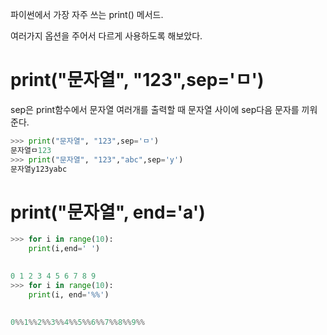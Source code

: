 파이썬에서 가장 자주 쓰는 print() 메서드.

여러가지 옵션을 주어서 다르게 사용하도록 해보았다.





# print("문자열", "123",sep='ㅁ')

sep은 print함수에서 문자열 여러개를 출력할 때 문자열 사이에 sep다음 문자를 끼워준다.

```python
>>> print("문자열", "123",sep='ㅁ')
문자열ㅁ123
>>> print("문자열", "123","abc",sep='y')
문자열y123yabc
```







# print("문자열", end='a')

```python
>>> for i in range(10):
	print(i,end=' ')

	
0 1 2 3 4 5 6 7 8 9 
>>> for i in range(10):
	print(i, end='%%')

	
0%%1%%2%%3%%4%%5%%6%%7%%8%%9%%
```



